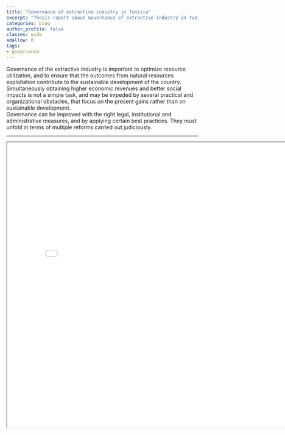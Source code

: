 ```yaml
---
title: "Governance of extractive industry in Tunisia"
excerpt: "Thesis report about Governance of extractive industry in Tunisia by Meher Béjaoui"
categories: blog
author_profile: false
classes: wide
adallow: 0
tags:
- governance
---
```

Governance of the extractive industry is important to optimize resource utilization, and to ensure that the outcomes from natural resources exploitation contribute to the sustainable development of the country.  
Simultaneously obtaining higher economic revenues and better social impacts is not a simple task, and may be impeded by several practical and organizational obstacles, that focus on the present gains rather than on sustainable development.  
Governance can be improved with the right legal, institutional and administrative measures, and by applying certain best practices. They must unfold in terms of multiple reforms carried out judiciously.

***

<iframe src="/assets/governanceinTunisia.pdf" alt ="pdf report titled Governance of extractive industry in Tunisia" width="800" height="750"></iframe>
